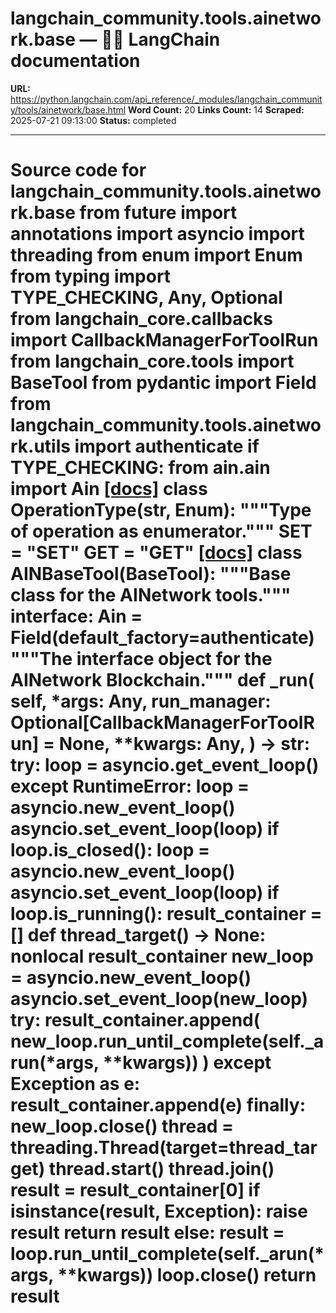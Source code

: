 # langchain_community.tools.ainetwork.base — 🦜🔗 LangChain  documentation

**URL:** https://python.langchain.com/api_reference/_modules/langchain_community/tools/ainetwork/base.html
**Word Count:** 20
**Links Count:** 14
**Scraped:** 2025-07-21 09:13:00
**Status:** completed

---

# Source code for langchain\_community.tools.ainetwork.base               from __future__ import annotations          import asyncio     import threading     from enum import Enum     from typing import TYPE_CHECKING, Any, Optional          from langchain_core.callbacks import CallbackManagerForToolRun     from langchain_core.tools import BaseTool     from pydantic import Field          from langchain_community.tools.ainetwork.utils import authenticate          if TYPE_CHECKING:         from ain.ain import Ain                              [[docs]](https://python.langchain.com/api_reference/community/tools/langchain_community.tools.ainetwork.base.OperationType.html#langchain_community.tools.ainetwork.base.OperationType)     class OperationType(str, Enum):         """Type of operation as enumerator."""              SET = "SET"         GET = "GET"                                             [[docs]](https://python.langchain.com/api_reference/community/tools/langchain_community.tools.ainetwork.base.AINBaseTool.html#langchain_community.tools.ainetwork.base.AINBaseTool)     class AINBaseTool(BaseTool):         """Base class for the AINetwork tools."""              interface: Ain = Field(default_factory=authenticate)         """The interface object for the AINetwork Blockchain."""              def _run(             self,             *args: Any,             run_manager: Optional[CallbackManagerForToolRun] = None,             **kwargs: Any,         ) -> str:             try:                 loop = asyncio.get_event_loop()             except RuntimeError:                 loop = asyncio.new_event_loop()                 asyncio.set_event_loop(loop)             if loop.is_closed():                 loop = asyncio.new_event_loop()                 asyncio.set_event_loop(loop)                  if loop.is_running():                 result_container = []                      def thread_target() -> None:                     nonlocal result_container                     new_loop = asyncio.new_event_loop()                     asyncio.set_event_loop(new_loop)                     try:                         result_container.append(                             new_loop.run_until_complete(self._arun(*args, **kwargs))                         )                     except Exception as e:                         result_container.append(e)                     finally:                         new_loop.close()                      thread = threading.Thread(target=thread_target)                 thread.start()                 thread.join()                 result = result_container[0]                 if isinstance(result, Exception):                     raise result                 return result                  else:                 result = loop.run_until_complete(self._arun(*args, **kwargs))                 loop.close()                 return result